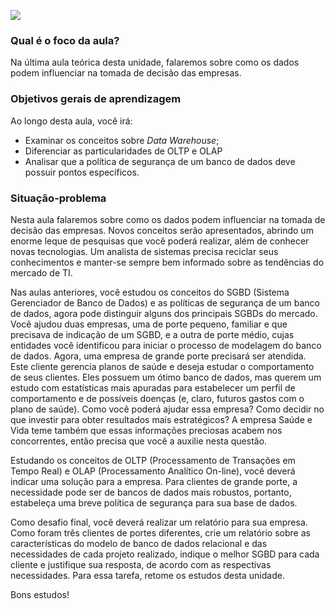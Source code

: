 [![](https://ampli-images.s3.amazonaws.com/production/5dc95179-5911-4f25-86f6-7862975782c7/original)](https://ampli-images.s3.amazonaws.com/production/5dc95179-5911-4f25-86f6-7862975782c7/original)

### **Qual é o foco da aula?**

Na última aula teórica desta unidade, falaremos sobre como os dados podem influenciar na tomada de decisão das empresas.

### **Objetivos gerais de aprendizagem**

Ao longo desta aula, você irá:

- Examinar os conceitos sobre _Data Warehouse_;
- Diferenciar as particularidades de OLTP e OLAP
- Analisar que a política de segurança de um banco de dados deve possuir pontos específicos.

### Situação-problema

Nesta aula falaremos sobre como os dados podem influenciar na tomada de decisão das empresas. Novos conceitos serão apresentados, abrindo um enorme leque de pesquisas que você poderá realizar, além de conhecer novas tecnologias. Um analista de sistemas precisa reciclar seus conhecimentos e manter-se sempre bem informado sobre as tendências do mercado de TI.

Nas aulas anteriores, você estudou os conceitos do SGBD (Sistema Gerenciador de Banco de Dados) e as políticas de segurança de um banco de dados, agora pode distinguir alguns dos principais SGBDs do mercado. Você ajudou duas empresas, uma de porte pequeno, familiar e que precisava de indicação de um SGBD, e a outra de porte médio, cujas entidades você identificou para iniciar o processo de modelagem do banco de dados. Agora, uma empresa de grande porte precisará ser atendida. Este cliente gerencia planos de saúde e deseja estudar o comportamento de seus clientes. Eles possuem um ótimo banco de dados, mas querem um estudo com estatísticas mais apuradas para estabelecer um perfil de comportamento e de possíveis doenças (e, claro, futuros gastos com o plano de saúde). Como você poderá ajudar essa empresa? Como decidir no que investir para obter resultados mais estratégicos? A empresa Saúde e Vida teme também que essas informações preciosas acabem nos concorrentes, então precisa que você a auxilie nesta questão.

Estudando os conceitos de OLTP (Processamento de Transações em Tempo Real) e OLAP (Processamento Analítico On-line), você deverá indicar uma solução para a empresa. Para clientes de grande porte, a necessidade pode ser de bancos de dados mais robustos, portanto, estabeleça uma breve política de segurança para sua base de dados.

Como desafio final, você deverá realizar um relatório para sua empresa. Como foram três clientes de portes diferentes, crie um relatório sobre as características do modelo de banco de dados relacional e das necessidades de cada projeto realizado, indique o melhor SGBD para cada cliente e justifique sua resposta, de acordo com as respectivas necessidades. Para essa tarefa, retome os estudos desta unidade.

Bons estudos!